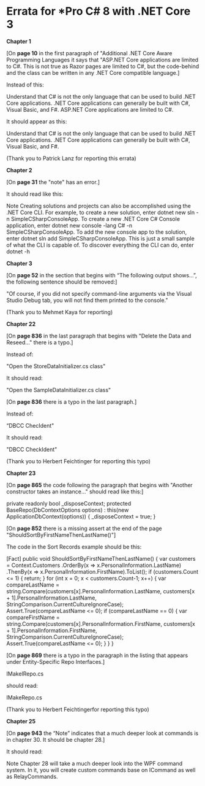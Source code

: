 # Errata for *Pro C# 8 with .NET Core 3

**Chapter 1**

[On **page 10** in the first paragraph of "Additional .NET Core Aware Programming Languages it says that "ASP.NET Core applications are limited to C#. This is not true as Razor pages are limited to C#, but the code-behind and the class can be written in any .NET Core compatible language.]

Instead of this:

Understand that C# is not the only language that can be used to build .NET Core applications. .NET Core
applications can generally be built with C#, Visual Basic, and F#. ASP.NET Core applications are limited to C#.

It should appear as this:

Understand that C# is not the only language that can be used to build .NET Core applications. .NET Core
applications can generally be built with C#, Visual Basic, and F#. 

(Thank you to Patrick Lanz for reporting this errata)

**Chapter 2**

[On **page 31** the "note" has an error.]

It should read like this:

Note Creating solutions and projects can also be accomplished using the .NET Core CLI. For example, to create a new solution, enter dotnet new sln -n SimpleCSharpConsoleApp. To create a new .NET Core C# Console application, enter dotnet new console -lang C# -n SimpleCSharpConsoleApp. To add the new console app to the solution, enter dotnet sln add SimpleCSharpConsoleApp. This is just a small sample of what the CLI is capable of. To discover everything the CLI can do, enter dotnet -h

**Chapter 3** 

[On **page 52** in the section that begins with “The following output shows…”, the following sentence should be removed:] 

"Of course, if you did not specify command-line arguments via the Visual Studio Debug tab, you will not find them printed to the console."

(Thank you to Mehmet Kaya for reporting)


**Chapter 22**

[On **page 836** in the last paragraph that begins with "Delete the Data and Reseed..." there is a typo.] 

Instead of:

"Open the StoreDataInitializer.cs class"

It should read: 

"Open the SampleDataInitializer.cs class"

[On **page 836** there is a typo in the last paragraph.] 

Instead of: 

“DBCC ChecIdent"

It should read:

"DBCC CheckIdent"

(Thank you to Herbert Feichtinger for reporting this typo)


**Chapter 23**

[On **page 865** the code following the paragraph that begins with "Another constructor takes an instance..." should read like this:]

private readonly bool _disposeContext;
protected BaseRepo(DbContextOptions<ApplicationDbContext> options)
 : this(new ApplicationDbContext(options)) {
  _disposeContext = true;
}
 
 [On **page 852** there is a missing assert at the end of the page "ShouldSortByFirstNameThenLastName()"]

The code in the Sort Records example should be this:

[Fact]
public void ShouldSortByFirstNameThenLastName()
{
  var customers = Context.Customers
    .OrderBy(x => x.PersonalInformation.LastName)
    .ThenBy(x => x.PersonalInformation.FirstName).ToList();
  if (customers.Count <= 1)
  {
    return;
  }
  for (int x = 0; x < customers.Count-1; x++)
  {
    var compareLastName = string.Compare(customers[x].PersonalInformation.LastName,
      customers[x + 1].PersonalInformation.LastName, StringComparison.CurrentCultureIgnoreCase);
    Assert.True(compareLastName <= 0);
    if (compareLastName == 0)
    {
      var compareFirstName = string.Compare(customers[x].PersonalInformation.FirstName,
        customers[x + 1].PersonalInformation.FirstName, StringComparison.CurrentCultureIgnoreCase);
      Assert.True(compareLastName <= 0);
    }
  }
}



 
 [On **page 869** there is a typo in the paragraph in the listing that appears under Entity-Specific Repo Interfaces.]

IMakeIRepo.cs   

should read:

IMakeRepo.cs

(Thank you to Herbert Feichtingerfor reporting this typo)


**Chapter 25**

[On **page 943** the “Note” indicates that a much deeper look at commands is in chapter 30. It should be chapter 28.] 

It should read:

Note  Chapter 28 will take a much deeper look into the WPF command system. In it, you will create custom commands base on ICommand as well as RelayCommands.
